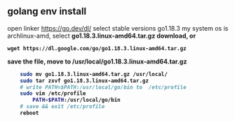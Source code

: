 ## golang env install
open linker <https://go.dev/dl/>
select  stable versions go1.18.3
my system os is archlinux-amd, select <b>go1.18.3.linux-amd64.tar.gz<b> download, or

	wget https://dl.google.com/go/go1.18.3.linux-amd64.tar.gz 
save the file, move to /usr/local/go1.18.3.linux-amd64.tar.gz
```bash
	sudo mv go1.18.3.linux-amd64.tar.gz /usr/local/
	sudo tar zxvf go1.18.3.linux-amd64.tar.gz
	# write PATH=$PATH:/usr/local/go/bin to  /etc/profile
	sudo vim /etc/profile
		PATH=$PATH:/usr/local/go/bin
	# save && exit /etc/profile
	reboot
```		
